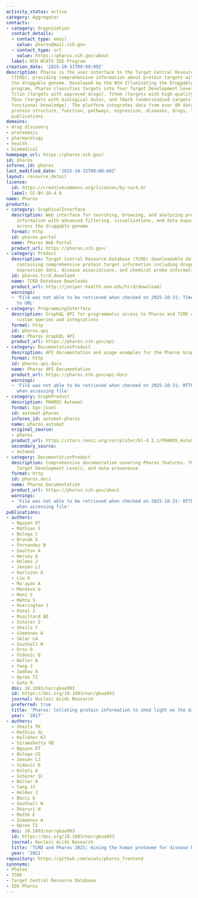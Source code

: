 ```yaml
---
activity_status: active
category: Aggregator
contacts:
- category: Organization
  contact_details:
  - contact_type: email
    value: pharos@mail.nih.gov
  - contact_type: url
    value: https://pharos.nih.gov/about
  label: NIH NCATS IDG Program
creation_date: '2025-10-31T00:00:00Z'
description: Pharos is the user interface to the Target Central Resource Database
  (TCRD), providing comprehensive information about protein targets with a focus on
  the druggable genome. Developed by the NIH Illuminating the Druggable Genome (IDG)
  program, Pharos classifies targets into four Target Development Levels (TDLs) -
  Tclin (targets with approved drugs), Tchem (targets with high-quality chemical probes),
  Tbio (targets with biological data), and Tdark (understudied targets with little
  functional knowledge). The platform integrates data from over 80 datasets covering
  protein structure, function, pathways, expression, diseases, drugs, ligands, and
  publications.
domains:
- drug discovery
- proteomics
- pharmacology
- health
- biomedical
homepage_url: https://pharos.nih.gov/
id: pharos
infores_id: pharos
last_modified_date: '2025-10-31T00:00:00Z'
layout: resource_detail
license:
  id: https://creativecommons.org/licenses/by-sa/4.0/
  label: CC-BY-SA-4.0
name: Pharos
products:
- category: GraphicalInterface
  description: Web interface for searching, browsing, and analyzing protein target
    information with advanced filtering, visualizations, and data export capabilities
    across the druggable genome
  format: http
  id: pharos.portal
  name: Pharos Web Portal
  product_url: https://pharos.nih.gov/
- category: Product
  description: Target Central Resource Database (TCRD) downloadable database files
    containing comprehensive protein target information including druggability classifications,
    expression data, disease associations, and chemical probe information
  id: pharos.tcrd.download
  name: TCRD Database Downloads
  product_url: http://juniper.health.unm.edu/tcrd/download/
  warnings:
  - 'File was not able to be retrieved when checked on 2025-10-31: Timeout connecting
    to URL'
- category: ProgrammingInterface
  description: GraphQL API for programmatic access to Pharos and TCRD data enabling
    custom queries and integrations
  format: http
  id: pharos.api
  name: Pharos GraphQL API
  product_url: https://pharos.nih.gov/api
- category: DocumentationProduct
  description: API documentation and usage examples for the Pharos GraphQL interface
  format: http
  id: pharos.api.docs
  name: Pharos API Documentation
  product_url: https://pharos.nih.gov/api-docs
  warnings:
  - 'File was not able to be retrieved when checked on 2025-10-31: HTTP 403 error
    when accessing file'
- category: GraphProduct
  description: PHAROS Automat
  format: kgx-jsonl
  id: automat.pharos
  infores_id: automat-pharos
  name: pharos_automat
  original_source:
  - pharos
  product_url: https://stars.renci.org/var/plater/bl-4.2.1/PHAROS_Automat/d3068b509bf17ff3/
  secondary_source:
  - automat
- category: DocumentationProduct
  description: Comprehensive documentation covering Pharos features, TCRD data structure,
    Target Development Levels, and data provenance
  format: http
  id: pharos.docs
  name: Pharos Documentation
  product_url: https://pharos.nih.gov/about
  warnings:
  - 'File was not able to be retrieved when checked on 2025-10-31: HTTP 403 error
    when accessing file'
publications:
- authors:
  - Nguyen DT
  - Mathias S
  - Bologa C
  - Brunak S
  - Fernandez N
  - Gaulton A
  - Hersey A
  - Holmes J
  - Jensen LJ
  - Karlsson A
  - Liu G
  - Ma'ayan A
  - Mandava G
  - Mani S
  - Mehta S
  - Overington J
  - Patel J
  - Rouillard AD
  - Schürer S
  - Sheils T
  - Simeonov A
  - Sklar LA
  - Southall N
  - Ursu O
  - Vidovic D
  - Waller A
  - Yang J
  - Jadhav A
  - Oprea TI
  - Guha R
  doi: 10.1093/nar/gkaa993
  id: https://doi.org/10.1093/nar/gkaa993
  journal: Nucleic Acids Research
  preferred: true
  title: 'Pharos: Collating protein information to shed light on the druggable genome'
  year: '2017'
- authors:
  - Sheils TK
  - Mathias SL
  - Kelleher KJ
  - Siramshetty VB
  - Nguyen DT
  - Bologa CG
  - Jensen LJ
  - Vidović D
  - Koleti A
  - Schürer SC
  - Waller A
  - Yang JJ
  - Holmes J
  - Bocci G
  - Southall N
  - Dharuri H
  - Mathé E
  - Simeonov A
  - Oprea TI
  doi: 10.1093/nar/gkaa993
  id: https://doi.org/10.1093/nar/gkaa993
  journal: Nucleic Acids Research
  title: 'TCRD and Pharos 2021: mining the human proteome for disease biology'
  year: '2021'
repository: https://github.com/ncats/pharos_frontend
synonyms:
- Pharos
- TCRD
- Target Central Resource Database
- IDG Pharos
---
```

